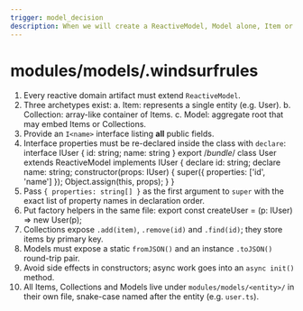 ```yaml
---
trigger: model_decision
description: When we will create a ReactiveModel, Model alone, Item or Collection
---
```


# modules/models/.windsurfrules
1. Every reactive domain artifact must extend `ReactiveModel`.
2. Three archetypes exist:
   a. Item: represents a single entity (e.g. User).
   b. Collection: array-like container of Items.
   c. Model: aggregate root that may embed Items or Collections.
3. Provide an `I<name>` interface listing **all** public fields.
4. Interface properties must be re-declared inside the class with `declare`:
       interface IUser { id: string; name: string }
       export /*bundle*/ class User extends ReactiveModel implements IUser {
         declare id: string;
         declare name: string;
         constructor(props: IUser) {
           super({ properties: ['id', 'name'] });
           Object.assign(this, props);
         }
       }
5. Pass `{ properties: string[] }` as the first argument to `super` with the exact list of property names in declaration order.
6. Put factory helpers in the same file:
       export const createUser = (p: IUser) => new User(p);
7. Collections expose `.add(item)`, `.remove(id)` and `.find(id)`; they store items by primary key.
8. Models must expose a static `fromJSON()` and an instance `.toJSON()` round-trip pair.
9. Avoid side effects in constructors; async work goes into an `async init()` method.
10. All Items, Collections and Models live under `modules/models/<entity>/` in their own file, snake-case named after the entity (e.g. `user.ts`).
